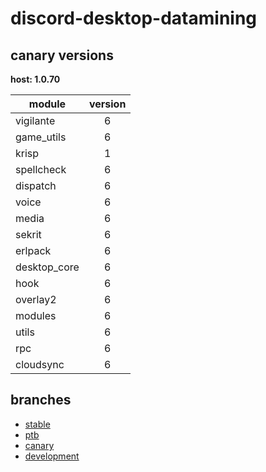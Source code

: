 # discord-desktop-datamining

## canary versions

**host: 1.0.70**

| module | version |
| ------ | :-----: |
| vigilante | 6 |
| game_utils | 6 |
| krisp | 1 |
| spellcheck | 6 |
| dispatch | 6 |
| voice | 6 |
| media | 6 |
| sekrit | 6 |
| erlpack | 6 |
| desktop_core | 6 |
| hook | 6 |
| overlay2 | 6 |
| modules | 6 |
| utils | 6 |
| rpc | 6 |
| cloudsync | 6 |

## branches

- [stable](https://github.com/OpenAsar/discord-desktop-datamining/tree/stable)
- [ptb](https://github.com/OpenAsar/discord-desktop-datamining/tree/ptb)
- [canary](https://github.com/OpenAsar/discord-desktop-datamining/tree/canary)
- [development](https://github.com/OpenAsar/discord-desktop-datamining/tree/development)